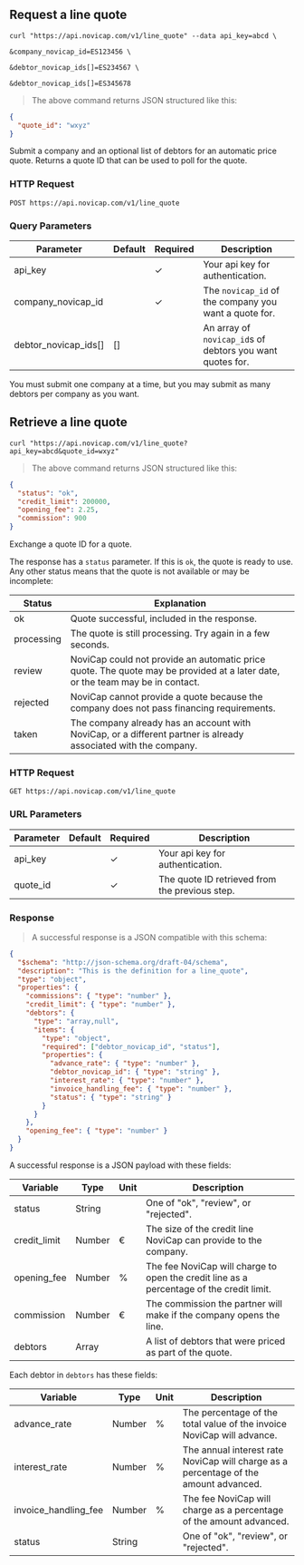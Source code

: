 ## Request a line quote

```shell
curl "https://api.novicap.com/v1/line_quote" --data api_key=abcd \
                                                 &company_novicap_id=ES123456 \
                                                 &debtor_novicap_ids[]=ES234567 \
                                                 &debtor_novicap_ids[]=ES345678
```

> The above command returns JSON structured like this:

```json
{
  "quote_id": "wxyz"
}
```

Submit a company and an optional list of debtors for an automatic price quote.
Returns a quote ID that can be used to poll for the quote.

### HTTP Request

`POST https://api.novicap.com/v1/line_quote`

### Query Parameters

Parameter            | Default | Required | Description
---------------------|---------|----------|--------------------------------------------------------
api_key              |         | ✓        | Your api key for authentication.
company_novicap_id   |         | ✓        | The `novicap_id` of the company you want a quote for.
debtor_novicap_ids[] | []      |          | An array of `novicap_id`s of debtors you want quotes for.

<aside class="notice">
You must submit one company at a time, but you may submit as many debtors per company as you want.
</aside>

## Retrieve a line quote

```shell
curl "https://api.novicap.com/v1/line_quote?api_key=abcd&quote_id=wxyz"
```

> The above command returns JSON structured like this:

```json
{
  "status": "ok",
  "credit_limit": 200000,
  "opening_fee": 2.25,
  "commission": 900
}
```

Exchange a quote ID for a quote.

The response has a `status` parameter. If this is `ok`, the quote is ready to use. Any other status means that the quote is not available or may be incomplete:

Status     | Explanation
-----------|------------------------------------------------------------------------------------------------------------------------------
ok         | Quote successful, included in the response.
processing | The quote is still processing. Try again in a few seconds.
review     | NoviCap could not provide an automatic price quote. The quote may be provided at a later date, or the team may be in contact.
rejected   | NoviCap cannot provide a quote because the company does not pass financing requirements.
taken      | The company already has an account with NoviCap, or a different partner is already associated with the company.

### HTTP Request

`GET https://api.novicap.com/v1/line_quote`

### URL Parameters

Parameter  | Default | Required | Description
---------  | ------- | -------- | -----------
api_key    |         | ✓        | Your api key for authentication.
quote_id   |         | ✓        | The quote ID retrieved from the previous step.

### Response

> A successful response is a JSON compatible with this schema:

```json
{
  "$schema": "http://json-schema.org/draft-04/schema",
  "description": "This is the definition for a line_quote",
  "type": "object",
  "properties": {
    "commissions": { "type": "number" },
    "credit_limit": { "type": "number" },
    "debtors": {
      "type": "array,null",
      "items": {
        "type": "object",
        "required": ["debtor_novicap_id", "status"],
        "properties": {
          "advance_rate": { "type": "number" },
          "debtor_novicap_id": { "type": "string" },
          "interest_rate": { "type": "number" },
          "invoice_handling_fee": { "type": "number" },
          "status": { "type": "string" }
        }
      }
    },
    "opening_fee": { "type": "number" }
  }
}
```


A successful response is a JSON payload with these fields:

Variable     | Type   | Unit | Description
-------------|--------|------|-----------------------------------------------------------------------------------------
status       | String |      | One of "ok", "review", or "rejected".
credit_limit | Number | €    | The size of the credit line NoviCap can provide to the company.
opening_fee  | Number | %    | The fee NoviCap will charge to open the credit line as a percentage of the credit limit.
commission   | Number | €    | The commission the partner will make if the company opens the line.
debtors      | Array  |      | A list of debtors that were priced as part of the quote.

Each debtor in `debtors` has these fields:

Variable             | Type   | Unit | Description
---------------------|--------|------|-------------------------------------------------------------------------------------
advance_rate         | Number | %    | The percentage of the total value of the invoice NoviCap will advance.
interest_rate        | Number | %    | The annual interest rate NoviCap will charge as a percentage of the amount advanced.
invoice_handling_fee | Number | %    | The fee NoviCap will charge as a percentage of the amount advanced.
status               | String |      | One of "ok", "review", or "rejected".
